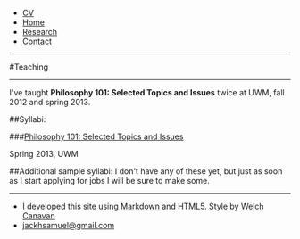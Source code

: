<head>
<title>
Jack Samuel | Teaching
</title>
</head>

* <a href="/cv.pdf/" target="_blank"> CV </a>
* [Home](/main.html/)
* [Research](/research.html/)
* [Contact](/contact.html/)

---

#Teaching

---

I've taught **Philosophy 101: Selected Topics and Issues** twice at UWM, fall 2012 and spring 2013.

##Syllabi:

###<a href="/Syllabus-101-s13.pdf" target="_blank">Philosophy 101: Selected Topics and Issues</a>
<p>
Spring 2013, UWM
</p>

##Additional sample syllabi:
I don't have any of these yet, but just as soon as I start applying for jobs I will be sure to make some.

---

<footer>
<ul>
    <li>I developed this site using <a href="http://daringfireball.net/projects/markdown">Markdown</a> and HTML5. Style by <a href="http://welchcanavan.com">Welch Canavan</a></li>
    <li><a href="mailto:jackhsamuel@gmail.com">jackhsamuel@gmail.com</a></li>    
</footer>